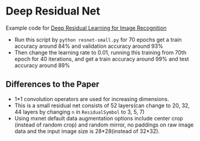 # Deep Residual Net
Example code for [Deep Residual Learning for Image Recognition](http://arxiv.org/abs/1512.03385)  
* Run this script by ```python resnet-small.py``` for 70 epochs get a train accuracy around 84% and validation accuracy around 93%  
* Then change the learning rate to 0.01, running this training from 70th epoch for 40 iterations, and get a train accuracy around 99% and test accuracy around 89%  

## Differences to the Paper
* 1*1 convolution operators are used for increasing dimensions.
* This is a small residual net consists of 52 layers(can change to 20, 32, 44 layers by changing ```n``` in ```ResidualSymbol``` to 3, 5, 7)
* Using mxnet default data augmentation options include center crop (instead of random crop) and random mirror, no paddings on raw image data and the input image size is 28\*28(instead of 32\*32).